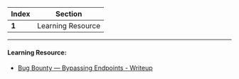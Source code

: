 Index | Section
---   | ---
**1** | Learning Resource

---

#### Learning Resource:

* [Bug Bounty — Bypassing Endpoints - Writeup](https://aaryanapex.medium.com/bug-bounty-bypassing-endpoints-55254df2cbff)
